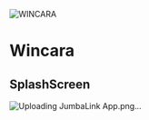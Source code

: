 ![WINCARA](https://github.com/rukenya321/Wincara/assets/131617952/ec99796d-d91c-48f2-9d55-34b53b63ed7a)


# Wincara
## SplashScreen
![Uploading JumbaLink App.png…]()





